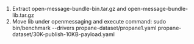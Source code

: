 1. Extract open-message-bundle-bin.tar.gz and open-message-bundle-lib.tar.gz 
2. Move lib under openmessaging and execute command: sudo bin/benchmark --drivers propane-dataset/propane1.yaml propane-dataset/30K-publish-10KB-payload.yaml 

